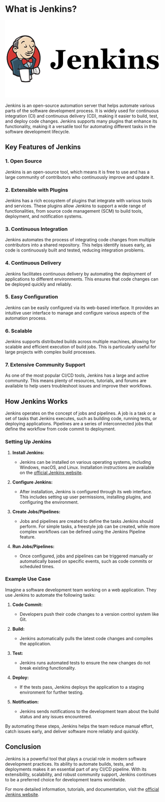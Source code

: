 # What is Jenkins?

![Jenkins Logo](../assets/jenkins/jenkin.png)

Jenkins is an open-source automation server that helps automate various parts of the software development process. It is widely used for continuous integration (CI) and continuous delivery (CD), making it easier to build, test, and deploy code changes. Jenkins supports many plugins that enhance its functionality, making it a versatile tool for automating different tasks in the software development lifecycle.

## Key Features of Jenkins

### 1. Open Source
Jenkins is an open-source tool, which means it is free to use and has a large community of contributors who continuously improve and update it.

### 2. Extensible with Plugins
Jenkins has a rich ecosystem of plugins that integrate with various tools and services. These plugins allow Jenkins to support a wide range of functionalities, from source code management (SCM) to build tools, deployment, and notification systems.

### 3. Continuous Integration
Jenkins automates the process of integrating code changes from multiple contributors into a shared repository. This helps identify issues early, as code is continuously built and tested, reducing integration problems.

### 4. Continuous Delivery
Jenkins facilitates continuous delivery by automating the deployment of applications to different environments. This ensures that code changes can be deployed quickly and reliably.

### 5. Easy Configuration
Jenkins can be easily configured via its web-based interface. It provides an intuitive user interface to manage and configure various aspects of the automation process.

### 6. Scalable
Jenkins supports distributed builds across multiple machines, allowing for scalable and efficient execution of build jobs. This is particularly useful for large projects with complex build processes.

### 7. Extensive Community Support
As one of the most popular CI/CD tools, Jenkins has a large and active community. This means plenty of resources, tutorials, and forums are available to help users troubleshoot issues and improve their workflows.

## How Jenkins Works

Jenkins operates on the concept of jobs and pipelines. A job is a task or a set of tasks that Jenkins executes, such as building code, running tests, or deploying applications. Pipelines are a series of interconnected jobs that define the workflow from code commit to deployment.

### Setting Up Jenkins

1. **Install Jenkins:**
   - Jenkins can be installed on various operating systems, including Windows, macOS, and Linux. Installation instructions are available on the [official Jenkins website](https://www.jenkins.io/doc/book/installing/).

2. **Configure Jenkins:**
   - After installation, Jenkins is configured through its web interface. This includes setting up user permissions, installing plugins, and configuring the environment.

3. **Create Jobs/Pipelines:**
   - Jobs and pipelines are created to define the tasks Jenkins should perform. For simple tasks, a freestyle job can be created, while more complex workflows can be defined using the Jenkins Pipeline feature.

4. **Run Jobs/Pipelines:**
   - Once configured, jobs and pipelines can be triggered manually or automatically based on specific events, such as code commits or scheduled times.

### Example Use Case

Imagine a software development team working on a web application. They use Jenkins to automate the following tasks:

1. **Code Commit:**
   - Developers push their code changes to a version control system like Git.

2. **Build:**
   - Jenkins automatically pulls the latest code changes and compiles the application.

3. **Test:**
   - Jenkins runs automated tests to ensure the new changes do not break existing functionality.

4. **Deploy:**
   - If the tests pass, Jenkins deploys the application to a staging environment for further testing.

5. **Notification:**
   - Jenkins sends notifications to the development team about the build status and any issues encountered.

By automating these steps, Jenkins helps the team reduce manual effort, catch issues early, and deliver software more reliably and quickly.

## Conclusion

Jenkins is a powerful tool that plays a crucial role in modern software development practices. Its ability to automate builds, tests, and deployments makes it an essential part of any CI/CD pipeline. With its extensibility, scalability, and robust community support, Jenkins continues to be a preferred choice for development teams worldwide.

For more detailed information, tutorials, and documentation, visit the [official Jenkins website](https://www.jenkins.io/).
